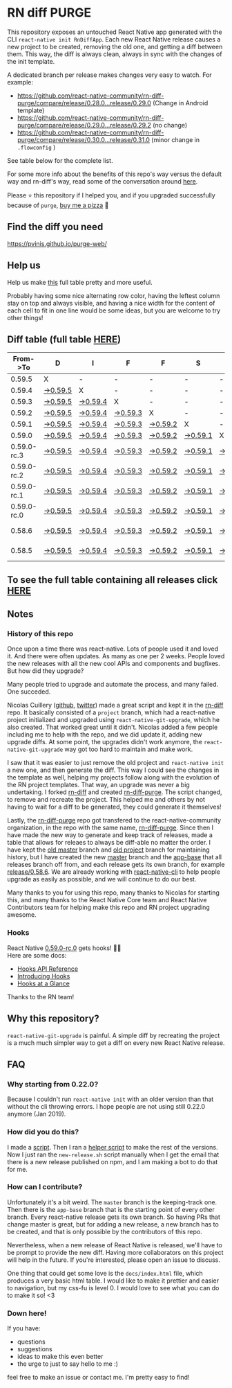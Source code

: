 # RN diff PURGE

This repository exposes an untouched React Native app generated with the CLI
`react-native init RnDiffApp`. Each new React Native release causes a new project to be created, removing the old one, and getting a diff between them. This way, the diff is always clean, always in sync with the changes of the init template.

A dedicated branch per release makes changes very easy
to watch. For example:

* https://github.com/react-native-community/rn-diff-purge/compare/release/0.28.0...release/0.29.0
(Change in Android template)
* https://github.com/react-native-community/rn-diff-purge/compare/release/0.29.0...release/0.29.2
(no change)
* https://github.com/react-native-community/rn-diff-purge/compare/release/0.30.0...release/0.31.0
(minor change in `.flowconfig` )

See table below for the complete list.

For some more info about the benefits of this repo's way versus the default way and rn-diff's way, read some of the conversation around [here](https://github.com/react-native-community/discussions-and-proposals/issues/68#issuecomment-452227478).

Please :star: this repository if I helped you, and if you upgraded successfully because of `purge`, [buy me a pizza](https://www.buymeacoffee.com/DGWwHVZ4s) :pizza:

## Find the diff you need
https://pvinis.github.io/purge-web/

## Help us
Help us make [this](https://react-native-community.github.io/rn-diff-purge) full table pretty and more useful.

Probably having some nice alternating row color, having the leftest column stay on top and always visible, and having a nice width for the content of each cell to fit in one line would be some ideas, but you are welcome to try other things!

## Diff table (full table [HERE](https://react-native-community.github.io/rn-diff-purge))

| From->To    | D                                                                                                               | I                                                                                                               | F                                                                                                               | F                                                                                                               | S                                                                                                               |                                                                                                                 | =                                                                                                                         | =                                                                                                                         |                                                                                                                           | F                                                                                                                    | U                                                                                                          | N   |
| ----------- | --------------------------------------------------------------------------------------------------------------- | --------------------------------------------------------------------------------------------------------------- | --------------------------------------------------------------------------------------------------------------- | --------------------------------------------------------------------------------------------------------------- | --------------------------------------------------------------------------------------------------------------- | --------------------------------------------------------------------------------------------------------------- | ------------------------------------------------------------------------------------------------------------------------- | ------------------------------------------------------------------------------------------------------------------------- | ------------------------------------------------------------------------------------------------------------------------- | -------------------------------------------------------------------------------------------------------------------- | ---------------------------------------------------------------------------------------------------------- | --- |
| 0.59.5      | X                                                                                                               | -                                                                                                               | -                                                                                                               | -                                                                                                               | -                                                                                                               | -                                                                                                               | -                                                                                                                         | -                                                                                                                         | -                                                                                                                         | -                                                                                                                    | -                                                                                                          | -   |
| 0.59.4      | [->0.59.5](https://github.com/react-native-community/rn-diff-purge/compare/release/0.59.4..release/0.59.5)      | X                                                                                                               | -                                                                                                               | -                                                                                                               | -                                                                                                               | -                                                                                                               | -                                                                                                                         | -                                                                                                                         | -                                                                                                                         | -                                                                                                                    | -                                                                                                          | -   |
| 0.59.3      | [->0.59.5](https://github.com/react-native-community/rn-diff-purge/compare/release/0.59.3..release/0.59.5)      | [->0.59.4](https://github.com/react-native-community/rn-diff-purge/compare/release/0.59.3..release/0.59.4)      | X                                                                                                               | -                                                                                                               | -                                                                                                               | -                                                                                                               | -                                                                                                                         | -                                                                                                                         | -                                                                                                                         | -                                                                                                                    | -                                                                                                          | -   |
| 0.59.2      | [->0.59.5](https://github.com/react-native-community/rn-diff-purge/compare/release/0.59.2..release/0.59.5)      | [->0.59.4](https://github.com/react-native-community/rn-diff-purge/compare/release/0.59.2..release/0.59.4)      | [->0.59.3](https://github.com/react-native-community/rn-diff-purge/compare/release/0.59.2..release/0.59.3)      | X                                                                                                               | -                                                                                                               | -                                                                                                               | -                                                                                                                         | -                                                                                                                         | -                                                                                                                         | -                                                                                                                    | -                                                                                                          | -   |
| 0.59.1      | [->0.59.5](https://github.com/react-native-community/rn-diff-purge/compare/release/0.59.1..release/0.59.5)      | [->0.59.4](https://github.com/react-native-community/rn-diff-purge/compare/release/0.59.1..release/0.59.4)      | [->0.59.3](https://github.com/react-native-community/rn-diff-purge/compare/release/0.59.1..release/0.59.3)      | [->0.59.2](https://github.com/react-native-community/rn-diff-purge/compare/release/0.59.1..release/0.59.2)      | X                                                                                                               | -                                                                                                               | -                                                                                                                         | -                                                                                                                         | -                                                                                                                         | -                                                                                                                    | -                                                                                                          | -   |
| 0.59.0      | [->0.59.5](https://github.com/react-native-community/rn-diff-purge/compare/release/0.59.0..release/0.59.5)      | [->0.59.4](https://github.com/react-native-community/rn-diff-purge/compare/release/0.59.0..release/0.59.4)      | [->0.59.3](https://github.com/react-native-community/rn-diff-purge/compare/release/0.59.0..release/0.59.3)      | [->0.59.2](https://github.com/react-native-community/rn-diff-purge/compare/release/0.59.0..release/0.59.2)      | [->0.59.1](https://github.com/react-native-community/rn-diff-purge/compare/release/0.59.0..release/0.59.1)      | X                                                                                                               | -                                                                                                                         | -                                                                                                                         | -                                                                                                                         | -                                                                                                                    | -                                                                                                          | -   |
| 0.59.0-rc.3 | [->0.59.5](https://github.com/react-native-community/rn-diff-purge/compare/release/0.59.0-rc.3..release/0.59.5) | [->0.59.4](https://github.com/react-native-community/rn-diff-purge/compare/release/0.59.0-rc.3..release/0.59.4) | [->0.59.3](https://github.com/react-native-community/rn-diff-purge/compare/release/0.59.0-rc.3..release/0.59.3) | [->0.59.2](https://github.com/react-native-community/rn-diff-purge/compare/release/0.59.0-rc.3..release/0.59.2) | [->0.59.1](https://github.com/react-native-community/rn-diff-purge/compare/release/0.59.0-rc.3..release/0.59.1) | [->0.59.0](https://github.com/react-native-community/rn-diff-purge/compare/release/0.59.0-rc.3..release/0.59.0) | X                                                                                                                         | -                                                                                                                         | -                                                                                                                         | -                                                                                                                    | -                                                                                                          | -   |
| 0.59.0-rc.2 | [->0.59.5](https://github.com/react-native-community/rn-diff-purge/compare/release/0.59.0-rc.2..release/0.59.5) | [->0.59.4](https://github.com/react-native-community/rn-diff-purge/compare/release/0.59.0-rc.2..release/0.59.4) | [->0.59.3](https://github.com/react-native-community/rn-diff-purge/compare/release/0.59.0-rc.2..release/0.59.3) | [->0.59.2](https://github.com/react-native-community/rn-diff-purge/compare/release/0.59.0-rc.2..release/0.59.2) | [->0.59.1](https://github.com/react-native-community/rn-diff-purge/compare/release/0.59.0-rc.2..release/0.59.1) | [->0.59.0](https://github.com/react-native-community/rn-diff-purge/compare/release/0.59.0-rc.2..release/0.59.0) | [->0.59.0-rc.3](https://github.com/react-native-community/rn-diff-purge/compare/release/0.59.0-rc.2..release/0.59.0-rc.3) | X                                                                                                                         | -                                                                                                                         | -                                                                                                                    | -                                                                                                          | -   |
| 0.59.0-rc.1 | [->0.59.5](https://github.com/react-native-community/rn-diff-purge/compare/release/0.59.0-rc.1..release/0.59.5) | [->0.59.4](https://github.com/react-native-community/rn-diff-purge/compare/release/0.59.0-rc.1..release/0.59.4) | [->0.59.3](https://github.com/react-native-community/rn-diff-purge/compare/release/0.59.0-rc.1..release/0.59.3) | [->0.59.2](https://github.com/react-native-community/rn-diff-purge/compare/release/0.59.0-rc.1..release/0.59.2) | [->0.59.1](https://github.com/react-native-community/rn-diff-purge/compare/release/0.59.0-rc.1..release/0.59.1) | [->0.59.0](https://github.com/react-native-community/rn-diff-purge/compare/release/0.59.0-rc.1..release/0.59.0) | [->0.59.0-rc.3](https://github.com/react-native-community/rn-diff-purge/compare/release/0.59.0-rc.1..release/0.59.0-rc.3) | [->0.59.0-rc.2](https://github.com/react-native-community/rn-diff-purge/compare/release/0.59.0-rc.1..release/0.59.0-rc.2) | X                                                                                                                         | -                                                                                                                    | -                                                                                                          | -   |
| 0.59.0-rc.0 | [->0.59.5](https://github.com/react-native-community/rn-diff-purge/compare/release/0.59.0-rc.0..release/0.59.5) | [->0.59.4](https://github.com/react-native-community/rn-diff-purge/compare/release/0.59.0-rc.0..release/0.59.4) | [->0.59.3](https://github.com/react-native-community/rn-diff-purge/compare/release/0.59.0-rc.0..release/0.59.3) | [->0.59.2](https://github.com/react-native-community/rn-diff-purge/compare/release/0.59.0-rc.0..release/0.59.2) | [->0.59.1](https://github.com/react-native-community/rn-diff-purge/compare/release/0.59.0-rc.0..release/0.59.1) | [->0.59.0](https://github.com/react-native-community/rn-diff-purge/compare/release/0.59.0-rc.0..release/0.59.0) | [->0.59.0-rc.3](https://github.com/react-native-community/rn-diff-purge/compare/release/0.59.0-rc.0..release/0.59.0-rc.3) | [->0.59.0-rc.2](https://github.com/react-native-community/rn-diff-purge/compare/release/0.59.0-rc.0..release/0.59.0-rc.2) | [->0.59.0-rc.1](https://github.com/react-native-community/rn-diff-purge/compare/release/0.59.0-rc.0..release/0.59.0-rc.1) | X                                                                                                                    | -                                                                                                          | -   |
| 0.58.6      | [->0.59.5](https://github.com/react-native-community/rn-diff-purge/compare/release/0.58.6..release/0.59.5)      | [->0.59.4](https://github.com/react-native-community/rn-diff-purge/compare/release/0.58.6..release/0.59.4)      | [->0.59.3](https://github.com/react-native-community/rn-diff-purge/compare/release/0.58.6..release/0.59.3)      | [->0.59.2](https://github.com/react-native-community/rn-diff-purge/compare/release/0.58.6..release/0.59.2)      | [->0.59.1](https://github.com/react-native-community/rn-diff-purge/compare/release/0.58.6..release/0.59.1)      | [->0.59.0](https://github.com/react-native-community/rn-diff-purge/compare/release/0.58.6..release/0.59.0)      | [->0.59.0-rc.3](https://github.com/react-native-community/rn-diff-purge/compare/release/0.58.6..release/0.59.0-rc.3)      | [->0.59.0-rc.2](https://github.com/react-native-community/rn-diff-purge/compare/release/0.58.6..release/0.59.0-rc.2)      | [->0.59.0-rc.1](https://github.com/react-native-community/rn-diff-purge/compare/release/0.58.6..release/0.59.0-rc.1)      | [->0.59.0-rc.0](https://github.com/react-native-community/rn-diff-purge/compare/release/0.58.6..release/0.59.0-rc.0) | X                                                                                                          | -   |
| 0.58.5      | [->0.59.5](https://github.com/react-native-community/rn-diff-purge/compare/release/0.58.5..release/0.59.5)      | [->0.59.4](https://github.com/react-native-community/rn-diff-purge/compare/release/0.58.5..release/0.59.4)      | [->0.59.3](https://github.com/react-native-community/rn-diff-purge/compare/release/0.58.5..release/0.59.3)      | [->0.59.2](https://github.com/react-native-community/rn-diff-purge/compare/release/0.58.5..release/0.59.2)      | [->0.59.1](https://github.com/react-native-community/rn-diff-purge/compare/release/0.58.5..release/0.59.1)      | [->0.59.0](https://github.com/react-native-community/rn-diff-purge/compare/release/0.58.5..release/0.59.0)      | [->0.59.0-rc.3](https://github.com/react-native-community/rn-diff-purge/compare/release/0.58.5..release/0.59.0-rc.3)      | [->0.59.0-rc.2](https://github.com/react-native-community/rn-diff-purge/compare/release/0.58.5..release/0.59.0-rc.2)      | [->0.59.0-rc.1](https://github.com/react-native-community/rn-diff-purge/compare/release/0.58.5..release/0.59.0-rc.1)      | [->0.59.0-rc.0](https://github.com/react-native-community/rn-diff-purge/compare/release/0.58.5..release/0.59.0-rc.0) | [->0.58.6](https://github.com/react-native-community/rn-diff-purge/compare/release/0.58.5..release/0.58.6) | X   |

## To see the full table containing all releases click [HERE](https://react-native-community.github.io/rn-diff-purge)

## Notes

### History of this repo

Once upon a time there was react-native. Lots of people used it and loved it. And there were often updates. As many as one per 2 weeks. People loved the new releases with all the new cool APIs and components and bugfixes. But how did they upgrade?

Many people tried to upgrade and automate the process, and many failed. One succeded.

Nicolas Cuillery ([github](https://github.com/ncuillery), [twitter](https://twitter.com/ncuillery)) made a great script and kept it in the [rn-diff](https://github.com/ncuillery/rn-diff) repo. It basically consisted of a `project` branch, which had a react-native project initialized and upgraded using `react-native-git-upgrade`, which he also created. That worked great until it didn't. Nicolas added a few people including me to help with the repo, and we did update it, adding new upgrade diffs. At some point, the upgrades didn't work anymore, the `react-native-git-upgrade` way got too hard to maintain and make work.

I saw that it was easier to just remove the old project and `react-native init` a new one, and then generate the diff. This way I could see the changes in the template as well, helping my projects follow along with the evolution of the RN project templates. That way, an upgrade was never a big undertaking. I forked [rn-diff](https://github.com/ncuillery/rn-diff) and created [rn-diff-purge](https://github.com/react-native-community/rn-diff-purge). The script changed, to remove and recreate the project. This helped me and others by not having to wait for a diff to be generated, they could generate it themselves!

Lastly, the [rn-diff-purge](https://github.com/react-native-community/rn-diff-purge) repo got transfered to the react-native-community organization, in the repo with the same name, [rn-diff-purge](https://github.com/react-native-community/rn-diff-purge). Since then I have made the new way to generate and keep track of releases, made a table that allows for releaes to always be diff-able no matter the order. I have kept the [old master](https://github.com/react-native-community/rn-diff-purge/tree/old/master) branch and [old project](https://github.com/react-native-community/rn-diff-purge/tree/old/project) branch for maintaining history, but I have created the new [master](https://github.com/react-native-community/rn-diff-purge/tree/master) branch and the [app-base](https://github.com/react-native-community/rn-diff-purge/tree/app-base) that all releases branch off from, and each release gets its own branch, for example [release/0.58.6](https://github.com/react-native-community/rn-diff-purge/tree/release/0.58.6). We are already working with [react-native-cli](https://github.com/react-native-community/react-native-cli) to help people upgrade as easily as possible, and we will continue to do our best.

Many thanks to you for using this repo, many thanks to Nicolas for starting this, and many thanks to the React Native Core team and React Native Contributors team for helping make this repo and RN project upgrading awesome.

### Hooks
React Native [0.59.0-rc.0](https://github.com/react-native-community/rn-diff-purge#version-changes) gets hooks! 🎉🥳  
Here are some docs:
- [Hooks API Reference](https://reactjs.org/docs/hooks-reference.html)
- [Introducing Hooks](https://reactjs.org/docs/hooks-intro.html)
- [Hooks at a Glance](https://reactjs.org/docs/hooks-overview.html)

Thanks to the RN team!

## Why this repository?
`react-native-git-upgrade` is painful. A simple diff by recreating the project is a much much simpler way to get a diff on every new React Native release.

## FAQ

### Why starting from 0.22.0?

Because I couldn't run `react-native init` with an older version than that without the cli throwing errors. I hope people are not using still 0.22.0 anymore (Jan 2019).

### How did you do this?

I made a [script](https://github.com/react-native-community/rn-diff-purge/blob/master/new-release.sh). Then I ran a [helper script](https://github.com/react-native-community/rn-diff-purge/blob/master/new-release.sh) to make the rest of the versions.
Now I just ran the `new-release.sh` script manually when I get the email that there is a new release published on npm, and I am making a bot to do that for me.

### How can I contribute?

Unfortunately it's a bit weird. The `master` branch is the keeping-track one. Then there is the `app-base` branch that is the starting point of every other branch. Every react-native release gets its own branch. So having PRs that change master is great, but for adding a new release, a new branch has to be created, and that is only possible by the contributors of this repo.

Nevertheless, when a new release of React Native is released, we'll have to be prompt to provide
the new diff. Having more collaborators on this project will help in the future. If you're interested, please open an issue to discuss.

One thing that could get some love is the `docs/index.html` file, which produces a very basic html table. I would like to make it prettier and easier to navigation, but my css-fu is level 0. I would love to see what you can do to make it so! <3

### Down here!

If you have: 
- questions
- suggestions
- ideas to make this even better
- the urge to just to say hello to me :)

feel free to make an issue or contact me. I'm pretty easy to find!
